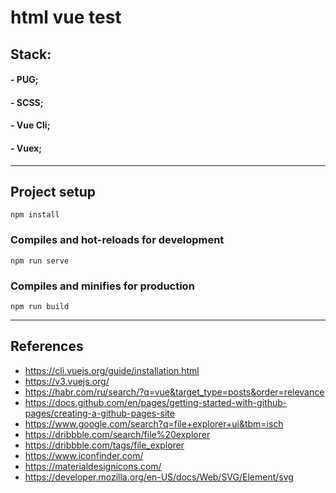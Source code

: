 # html vue test

## Stack:

#### - PUG;

#### - SCSS;

#### - Vue Cli;

#### - Vuex;

---

## Project setup

```
npm install
```

### Compiles and hot-reloads for development

```
npm run serve
```

### Compiles and minifies for production

```
npm run build
```

---

## References

- https://cli.vuejs.org/guide/installation.html
- https://v3.vuejs.org/
- https://habr.com/ru/search/?q=vue&target_type=posts&order=relevance
- https://docs.github.com/en/pages/getting-started-with-github-pages/creating-a-github-pages-site
- https://www.google.com/search?q=file+explorer+ui&tbm=isch
- https://dribbble.com/search/file%20explorer
- https://dribbble.com/tags/file_explorer
- https://www.iconfinder.com/
- https://materialdesignicons.com/
- https://developer.mozilla.org/en-US/docs/Web/SVG/Element/svg
